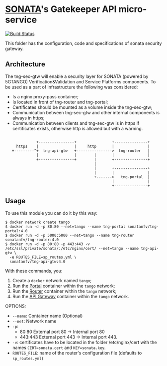 # [SONATA](http://www.sonata-nfv.eu)'s Gatekeeper API micro-service
[![Build Status](http://jenkins.sonata-nfv.eu/buildStatus/icon?job=son-gkeeper)](http://jenkins.sonata-nfv.eu/job/son-gkeeper)

This folder has the configuration, code and specifications of sonata security gateway.

## Architecture
The tng-sec-gtw will enable a security layer for SONATA (powered by 5GTANGO) Verification&Validation and Service Platforms components. To be used as a part of infrastructure the following was considered:
* Is a nginx proxy-pass container;
* Is located in front of tng-router and tng-portal;
* Certificates should be mounted as a volume inside the tng-sec-gtw;
* Communication between tng-sec-gtw and other internal components is always in https;
* Communication between clients and tng-sec-gtw is in https if certificates exists, otherwise http is allowed but with a warning.

```

              +----------------+                +---------------+
     https    |                |     http       |               |
   +---------^+  tng-api-gtw   +---------------->  tng-router   |
              |                |        |       |               |
              +----------------+        |       +---------------+
                                        |
                                        |       +---------------+
                                        |       |               |
                                        +------->   tng-portal  |
                                                |               |
                                                +---------------+
```

## Usage
To use this module you can do it by this way:

```shell
$ docker network create tango
$ docker run -d -p 80:80 --net=tango --name tng-portal sonatanfv/tng-portal:4.0
$ docker run -d -p 5000:5000 --net=tango --name tng-router sonatanfv/tng-router:4.0
$ docker run -d -p 80:80 -p 443:443 -v /etc/ssl/private/sonata/:/etc/nginx/cert/ --net=tango --name tng-api-gtw \
  -e ROUTES_FILE=sp_routes.yml \
  sonatanfv/tng-api-gtw:4.0
```
With these commands, you:

1. Create a `docker` network named `tango`;
1. Run the [Portal](https://github.com/sonata-nfv/tng-portal) container within the `tango` network;
1. Run the [Router](https://github.com/sonata-nfv/tng-sec-gtw/tng-router) container within the `tango` network;
1. Run the [API Gateway](https://github.com/sonata-nfv/tng-sec-gtw/tng-api-gtw) container within the `tango` network.

OPTIONS:
* `--name`: Container name (Optional)
* `--net`: Network name
* `-p`:
    * 80:80 External port 80 -> Internal port 80
    * 443:443 External port 443 -> Internal port 443.
* `-v`: certificates have to be located in the folder /etc/nginx/cert with the names `CERT=sonata.cert` and `KEY=sonata.key`.
* `ROUTES_FILE`: name of the router's configuration file (defaults to `sp_routes.yml`)
